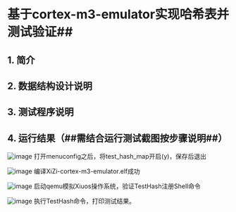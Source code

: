 # 基于cortex-m3-emulator实现哈希表并测试验证##

## 1. 简介


## 2. 数据结构设计说明


## 3. 测试程序说明


## 4. 运行结果（##需结合运行测试截图按步骤说明##）
![image](ConfigOpen.png)
打开menuconfig之后，将test_hash_map开启(y)，保存后退出

![image](CompileSuccess.png)
编译XiZi-cortex-m3-emulator.elf成功

![image](ShellCommand.png)
启动qemu模拟Xiuos操作系统，验证TestHash注册Shell命令

![image](TestHash.png)
执行TestHash命令，打印测试结果。

